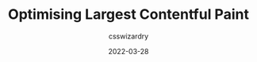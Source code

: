 ---
author: csswizardry
date: 2022-03-28
permalink: false
tags:
  - performance
  - web-vitals
target_url: https://csswizardry.com/2022/03/optimising-largest-contentful-paint/
title: Optimising Largest Contentful Paint
---